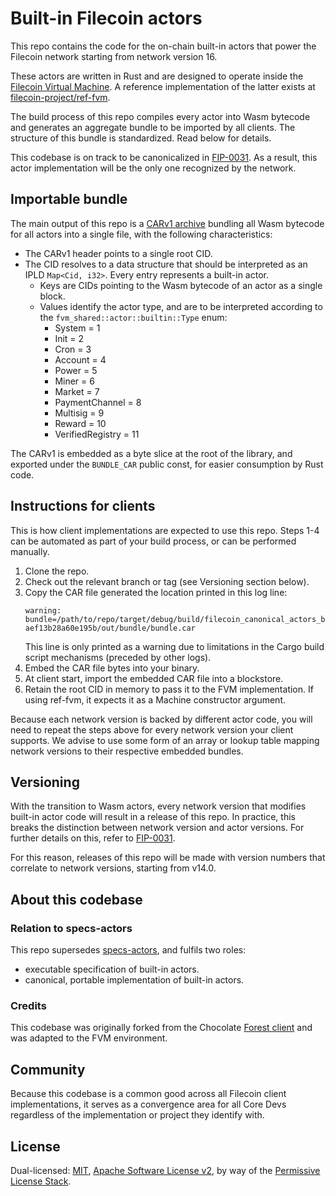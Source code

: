 # Built-in Filecoin actors

This repo contains the code for the on-chain built-in actors that power the
Filecoin network starting from network version 16.

These actors are written in Rust and are designed to operate inside the
[Filecoin Virtual Machine](https://github.com/filecoin-project/FIPs/blob/master/FIPS/fip-0030.md).
A reference implementation of the latter exists at
[filecoin-project/ref-fvm](https://github.com/filecoin-project/ref-fvm).

The build process of this repo compiles every actor into Wasm bytecode and
generates an aggregate bundle to be imported by all clients. The structure of
this bundle is standardized. Read below for details.

This codebase is on track to be canonicalized in [FIP-0031](https://github.com/filecoin-project/FIPs/blob/master/FIPS/fip-0031.md).
As a result, this actor implementation will be the only one recognized by the network.

## Importable bundle

The main output of this repo is a [CARv1 archive](https://ipld.io/specs/transport/car/carv1/)
bundling all Wasm bytecode for all actors into a single file, with the following
characteristics:

- The CARv1 header points to a single root CID.
- The CID resolves to a data structure that should be interpreted as an IPLD
  `Map<Cid, i32>`. Every entry represents a built-in actor.
  - Keys are CIDs pointing to the Wasm bytecode of an actor as a single block.
  - Values identify the actor type, and are to be interpreted according to the
    `fvm_shared::actor::builtin::Type` enum:
    - System = 1
    - Init = 2
    - Cron = 3
    - Account = 4
    - Power = 5
    - Miner = 6
    - Market = 7
    - PaymentChannel = 8
    - Multisig = 9
    - Reward = 10
    - VerifiedRegistry = 11

The CARv1 is embedded as a byte slice at the root of the library, and exported
under the `BUNDLE_CAR` public const, for easier consumption by Rust code.

## Instructions for clients

This is how client implementations are expected to use this repo. Steps 1-4 can
be automated as part of your build process, or can be performed manually.

1. Clone the repo.
2. Check out the relevant branch or tag (see Versioning section below).
3. Copy the CAR file generated the location printed in this log line:
    ```
   warning: bundle=/path/to/repo/target/debug/build/filecoin_canonical_actors_bundle-aef13b28a60e195b/out/bundle/bundle.car
   ```
   This line is only printed as a warning due to limitations in the Cargo build
   script mechanisms (preceded by other logs).
4. Embed the CAR file bytes into your binary.
5. At client start, import the embedded CAR file into a blockstore.
6. Retain the root CID in memory to pass it to the FVM implementation. If using
   ref-fvm, it expects it as a Machine constructor argument.

Because each network version is backed by different actor code, you will need
to repeat the steps above for every network version your client supports. We
advise to use some form of an array or lookup table mapping network versions to
their respective embedded bundles.

## Versioning

With the transition to Wasm actors, every network version that modifies built-in
actor code will result in a release of this repo. In practice, this breaks the
distinction between network version and actor versions. For further details on
this, refer to [FIP-0031](https://github.com/filecoin-project/FIPs/tree/master/FIPS/fip-0031.md#non-versioned-changes-and-state-tree-migrations).

For this reason, releases of this repo will be made with version numbers that
correlate to network versions, starting from v14.0.

## About this codebase

### Relation to specs-actors

This repo supersedes [specs-actors](https://github.com/filecoin-project/specs-actors),
and fulfils two roles:
- executable specification of built-in actors.
- canonical, portable implementation of built-in actors.

### Credits

This codebase was originally forked from the Chocolate  [Forest client](https://github.com/ChainSafe/forest/)
and was adapted to the FVM environment.

## Community

Because this codebase is a common good across all Filecoin client
implementations, it serves as a convergence area for all Core Devs regardless
of the implementation or project they identify with.

## License

Dual-licensed: [MIT](./LICENSE-MIT), [Apache Software License v2](./LICENSE-APACHE), by way of the
[Permissive License Stack](https://protocol.ai/blog/announcing-the-permissive-license-stack/).